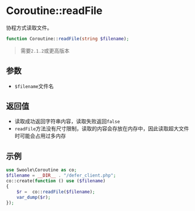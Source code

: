 # Coroutine::readFile

协程方式读取文件。


```php
function Coroutine::readFile(string $filename);
```

> 需要`2.1.2`或更高版本

参数
----
* `$filename`文件名

返回值
----
* 读取成功返回字符串内容，读取失败返回`false`
* `readFile`方法没有尺寸限制，读取的内容会存放在内存中，因此读取超大文件时可能会占用过多内存

示例
---
```php
use Swoole\Coroutine as co;
$filename = __DIR__ . "/defer_client.php";
co::create(function () use ($filename)
{
    $r =  co::readFile($filename);
    var_dump($r);
});
```